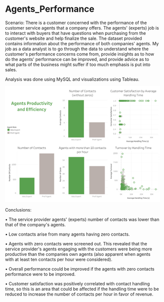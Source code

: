 # Agents_Performance

Scenario:
There is a customer concerned with the performance of the customer service agents that a company offers. 
The agents' (experts) job is to interact with buyers that have questions when purchasing from the customer's website and help finalize the sale. 
The dataset provided contains information about the performance of both companies' agents. 
My job as a data analyst is to go through the data to understand where the customer's performance concerns come from, 
  provide insights as to how do the agents' performance can be improved, 
  and provide advice as to what parts of the business might suffer if too much emphasis is put into sales.

Analysis was done using MySQL and visualizations using Tableau.

![](https://github.com/ElvisTorres/Agents_Performance/blob/main/Dashboard.png)

Conclusions:

•	The service provider agents' (experts) number of contacts was lower than that of the company's agents.

•	Low contacts arise from many agents having zero contacts.

•	Agents with zero contacts were screened out. This revealed that the service provider's agents engaging with the customers were being more productive than the companies own agents (also apparent when agents with at least ten contacts per hour were considered). 

•	Overall performance could be improved if the agents with zero contacts performance were to be improved.

•	Customer satisfaction was positively correlated with contact handling time, so this is an area that could be affected if the handling time were to be reduced to increase the number of contacts per hour in favor of revenue.
